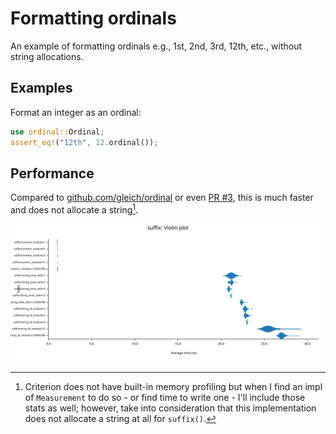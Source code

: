 # Formatting ordinals

An example of formatting ordinals e.g., 1st, 2nd, 3rd, 12th, etc., without string allocations.

## Examples

Format an integer as an ordinal:

```rust
use ordinal::Ordinal;
assert_eq!("12th", 12.ordinal());
```

## Performance

Compared to [github.com/gleich/ordinal](https://github.com/gleich/ordinal/commit/a4bf9bdc37d05940f87d8ceea1c4b47cda0da5b4) or even [PR #3](https://github.com/gleich/ordinal/pull/3), this is much faster and does not allocate a string[^1].

![violin plot](docs/suffix_violin_plot.svg)

[^1]: Criterion does not have built-in memory profiling but when I find an impl of `Measurement` to do so - or find time to write one - I'll include those stats as well; however, take into consideration that this implementation does not allocate a string at all for `suffix()`.
